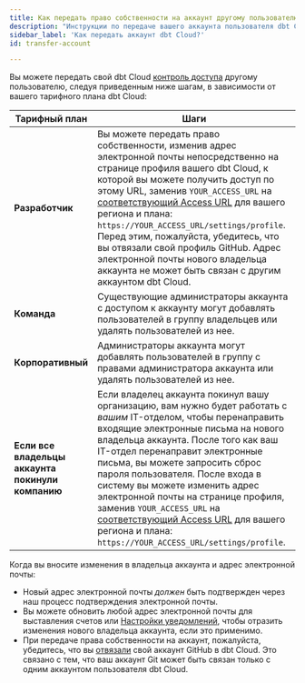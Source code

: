```yaml
---
title: Как передать право собственности на аккаунт другому пользователю? 
description: "Инструкции по передаче вашего аккаунта пользователя dbt Cloud другому пользователю"
sidebar_label: 'Как передать аккаунт dbt Cloud?'
id: transfer-account

---
```


Вы можете передать свой dbt Cloud [контроль доступа](/docs/cloud/manage-access/about-user-access) другому пользователю, следуя приведенным ниже шагам, в зависимости от вашего тарифного плана dbt Cloud:

| Тарифный план | Шаги | 
| ------ | ---------- | 
| **Разработчик** | Вы можете передать право собственности, изменив адрес электронной почты непосредственно на странице профиля вашего dbt Cloud, к которой вы можете получить доступ по этому URL, заменив `YOUR_ACCESS_URL` на [соответствующий Access URL](/docs/cloud/about-cloud/access-regions-ip-addresses) для вашего региона и плана: `https://YOUR_ACCESS_URL/settings/profile`. Перед этим, пожалуйста, убедитесь, что вы отвязали свой профиль GitHub. Адрес электронной почты нового владельца аккаунта не может быть связан с другим аккаунтом dbt Cloud. |
| **Команда** | Существующие администраторы аккаунта с доступом к аккаунту могут добавлять пользователей в группу владельцев или удалять пользователей из нее. | 
| **Корпоративный** | Администраторы аккаунта могут добавлять пользователей в группу с правами администратора аккаунта или удалять пользователей из нее. | 
| **Если все владельцы аккаунта покинули компанию** | Если владелец аккаунта покинул вашу организацию, вам нужно будет работать с _вашим_ IT-отделом, чтобы перенаправить входящие электронные письма на нового владельца аккаунта. После того как ваш IT-отдел перенаправит электронные письма, вы можете запросить сброс пароля пользователя. После входа в систему вы можете изменить адрес электронной почты на странице профиля, заменив `YOUR_ACCESS_URL` на [соответствующий Access URL](/docs/cloud/about-cloud/access-regions-ip-addresses) для вашего региона и плана: `https://YOUR_ACCESS_URL/settings/profile`. |

Когда вы вносите изменения в владельца аккаунта и адрес электронной почты:

- Новый адрес электронной почты _должен_ быть подтвержден через наш процесс подтверждения электронной почты. 
- Вы можете обновить любой адрес электронной почты для выставления счетов или [Настройки уведомлений](/docs/deploy/job-notifications), чтобы отразить изменения нового владельца аккаунта, если это применимо.
- При передаче права собственности на аккаунт, пожалуйста, убедитесь, что вы [отвязали](/faqs/Accounts/git-account-in-use) свой аккаунт GitHub в dbt Cloud. Это связано с тем, что ваш аккаунт Git может быть связан только с одним аккаунтом пользователя dbt Cloud. 
